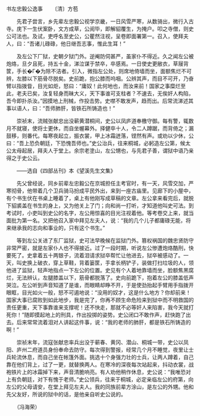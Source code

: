 书左忠毅公逸事
　　〔清〕方苞 

　　先君子尝言，乡先辈左忠毅公视学京畿，一日风雪严寒，从数骑出，微行入古寺。庑下一生伏案卧，文方成草，公阅毕，即解貂覆生，为掩户。叩之寺僧，则史公可法也。及试，吏呼名至史公，公瞿然注视，呈卷即面署第一。召入，使拜夫人，曰：“吾诸儿碌碌，他日继吾志事，惟此生耳！”

　　及左公下厂狱，史朝夕狱门外。逆阉防伺甚严，虽家仆不得近。久之闻左公被炮烙，旦夕且死，持五十金，涕泣谋于禁卒，卒感焉。一日使史更敝衣，草屦背筐，手长�Γ�为除不洁者。引入，微指左公处，则席地倚墙而坐，面额焦烂不可辨，左膝以下筋骨尽脱矣。史前跪，抱公膝而呜咽。公辨其声，而目不可开，乃奋臂以指拨眥，目光如炬，怒曰：“庸奴！此何地也，而汝来前！国家之事糜烂至此，老夫已矣，汝复轻身而昧大义，天下事谁可支柱者？不速去，无俟奸人构陷，吾今即扑杀汝。”因摸地上刑械，作投击势。史噤不敢发声，趋而出。后常流涕述其事以语人，曰：“吾师肺肝，皆铁石所铸造也！”

　　崇祯末，流贼张献忠出没蕲黄潜桐间，史公以凤庐道奉檄守御。每有警，辄数月不就寝，使将士更休，而自坐幄幕外。择健卒十人，令二人蹲踞，而背倚之；漏鼓移，则番代。每寒夜起立，振衣裳，甲上冰霜迸落，铿然有声。或劝以少休，公曰：“吾上恐负朝廷，下恐愧吾师也。”史公治兵，往来桐城，必躬造左公第，候太公太母起居，拜夫人于堂上。余宗老塗山，左公甥也，与先君子善，谓狱中语乃亲得之于史公云。

　　——选自《四部丛刊》本《望溪先生文集》　

　　先父曾经说，同乡前辈左忠毅公在京城担任主考官时，有一天，风雪交加，严寒彻骨，他带着几个卫兵骑马扮成平民外出，来到一座古庙里。见廊下的小屋中，有个书生伏在书桌上睡着了，桌上有他刚写成草稿的文章。左公拿来看完后，就脱下貂裘盖在书生的身上，又为他关上了门；向和尚一打听，才知道他叫史可法。到考试时，小吏叫到史公的名字，左公用惊喜的目光注视着他。等考卷交上来，就当面批为第一名。又把他召入家中拜见左夫人，说：“我的几个儿子都庸碌无能，将来继承我的志向和事业的，只有这个书生。”

　　等到左公关进了东厂监狱，史可法早晚候在监狱门外。篡权祸国的魏忠贤防守非常严密，就是左家仆人也不得接近。过了一段时期，听说左公惨遭炮烙酷刑，快要死了。史拿着五十两银子，流着泪请求狱卒帮忙让他进去，狱卒被感动了。一天，叫史换上破衣，穿上草鞋，背着篓筐，手拿长柄铲子，装做打扫垃圾的人，领他进了监狱，轻声地指点一下左公的位置。史见有个人着地靠墙而坐，脸额焦黑腐烂，无法辨认，左腿膝盖以下，筋骨都脱落了。史向前跪下，抱着左公的膝盖低声哭泣。左公听到声音知道了是谁，而眼睛却睁不开，于是使劲抬起手臂用手指拨开眼眶，目光如火一般，怒不可遏地说：“没用的奴才，这是什么地方？你却前来！国家大事已腐败到如此地步，我是完了，你再不顾生命危险来到狱中而不明救国的责任更重，天下事靠谁来支撑呢！还不快走，那就不必等奸人来陷害，我今天就打死你！”随即摸起地上的刑具，作出投掷的姿势。史公闭口不敢作声，赶快跑了出去。后来常常流着泪对人讲起这件事，说：“我的老师的肺肝，都是铁石所铸造的啊！”

　　崇祯末年，流寇张献忠率兵出没于蕲春、黄冈、潜山、桐城一带，史公以凤阳、庐州二府道员身份奉命去防守。每次得到警报，经常几个月不睡觉，夜里让士兵轮流休息，而自己坐在帐篷外面。挑选十个身强力壮的士兵，让两人蹲着，自己靠在他们背上，过了一更，就替换两人。在寒冷的深夜每次站起来，抖动衣裳，战袍铁片上的冰霜掉下来，声音清脆响亮。有人劝他稍作休息，史公说：“我唯恐对上有负朝廷，对下有愧于老师。”史公领兵，往来于桐城，必定亲临左公的府第，向左公的父母请安，在堂上拜见左夫人。我的同族前辈方涂山，是左公的外甥。他和先父友好，所说的狱中的话，是他亲自听史公说的。

　　（冯海荣） 


